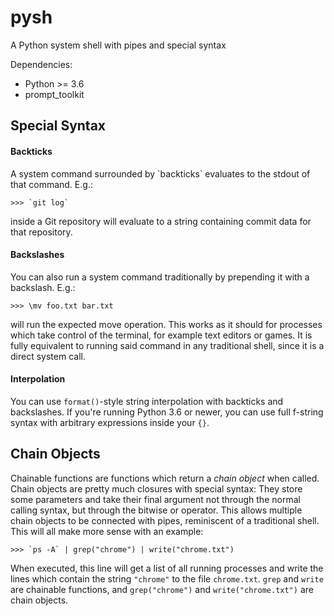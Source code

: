 # pysh
A Python system shell with pipes and special syntax

Dependencies:
 - Python >= 3.6
 - prompt_toolkit

## Special Syntax

#### Backticks
A system command surrounded by \`backticks\` evaluates to the stdout of that command.
E.g.:
```
>>> `git log`
```
inside a Git repository will evaluate to a string containing commit data for that repository.

#### Backslashes

You can also run a system command traditionally by prepending it with a backslash.
E.g.:
```
>>> \mv foo.txt bar.txt
```
will run the expected move operation.
This works as it should for processes which take control of the terminal, for example text editors or games.
It is fully equivalent to running said command in any traditional shell, since it is a direct system call.

#### Interpolation

You can use `format()`-style string interpolation with backticks and backslashes.
If you're running Python 3.6 or newer,
  you can use full f-string syntax with arbitrary expressions inside your `{}`.

## Chain Objects

Chainable functions are functions which return a *chain object* when called.
Chain objects are pretty much closures with special syntax:
They store some parameters
  and take their final argument not through the normal calling syntax, but through the bitwise or operator.
This allows multiple chain objects to be connected with pipes,
  reminiscent of a traditional shell.
This will all make more sense with an example:
```
>>> `ps -A` | grep("chrome") | write("chrome.txt")
```
When executed, this line will get a list of all running processes and write the lines which contain the string `"chrome"` to the file `chrome.txt`. `grep` and `write` are chainable functions, and `grep("chrome")` and  `write("chrome.txt")` are chain objects.
